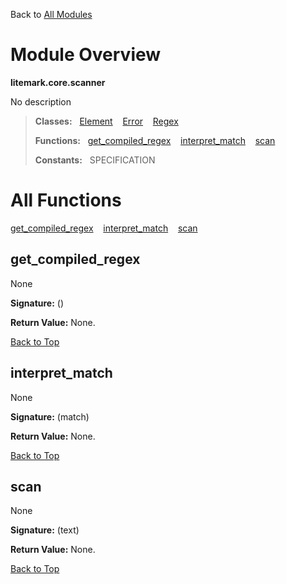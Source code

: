 Back to [All Modules](https://github.com/pyrustic/litemark/blob/master/docs/modules/README.md#readme)

# Module Overview

**litemark.core.scanner**
 
No description

> **Classes:** &nbsp; [Element](https://github.com/pyrustic/litemark/blob/master/docs/modules/content/litemark.core.scanner/content/classes/Element.md#class-element) &nbsp;&nbsp; [Error](https://github.com/pyrustic/litemark/blob/master/docs/modules/content/litemark.core.scanner/content/classes/Error.md#class-error) &nbsp;&nbsp; [Regex](https://github.com/pyrustic/litemark/blob/master/docs/modules/content/litemark.core.scanner/content/classes/Regex.md#class-regex)
>
> **Functions:** &nbsp; [get\_compiled\_regex](#get_compiled_regex) &nbsp;&nbsp; [interpret\_match](#interpret_match) &nbsp;&nbsp; [scan](#scan)
>
> **Constants:** &nbsp; SPECIFICATION

# All Functions
[get\_compiled\_regex](#get_compiled_regex) &nbsp;&nbsp; [interpret\_match](#interpret_match) &nbsp;&nbsp; [scan](#scan)

## get\_compiled\_regex
None



**Signature:** ()





**Return Value:** None.

[Back to Top](#module-overview)


## interpret\_match
None



**Signature:** (match)





**Return Value:** None.

[Back to Top](#module-overview)


## scan
None



**Signature:** (text)





**Return Value:** None.

[Back to Top](#module-overview)


